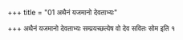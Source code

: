 +++
title = "01 अथैनं यजमानो देवताभ्यः"

+++
अथैनं यजमानो देवताभ्यः सम्प्रयच्छत्येष वो देव सवितः सोम इति १
